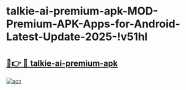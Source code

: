 # talkie-ai-premium-apk-MOD-Premium-APK-Apps-for-Android-Latest-Update-2025-!v51hl

# <h2><a href="https://nnx2qu.esa.edu.pl?title=talkie-ai-premium-apk&ref=v51hl">🔗👉 🔴 talkie-ai-premium-apk</a></h2>

[![acn](https://github.com/user-attachments/assets/0f9c940e-d8b0-45ae-aac7-cd30a18b3e1c)](https://nnx2qu.esa.edu.pl?title=talkie-ai-premium-apk&ref=v51hl)

